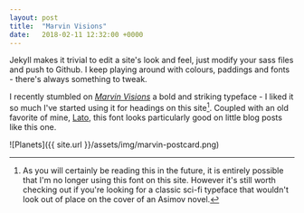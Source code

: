 ```yaml
---
layout: post
title:  "Marvin Visions"
date:   2018-02-11 12:32:00 +0000
---
```

Jekyll makes it trivial to edit a site's look and feel, just modify your sass files and push to Github. I keep playing around with colours, paddings and fonts - there's always something to tweak.

I recently stumbled on [_Marvin Visions_](https://www.readvisions.com/marvin) a bold and striking typeface - I liked it so much I've started using it for headings on this site[^1]. Coupled with an old favorite of mine, [Lato](http://www.latofonts.com/lato-free-fonts/), this font looks particularly good on little blog posts like this one.

![Planets]({{ site.url }}/assets/img/marvin-postcard.png)

[^1]: As you will certainly be reading this in the future, it is entirely possible that I'm no longer using this font on this site. However it's still worth checking out if you're looking for a classic sci-fi typeface that wouldn't look out of place on the cover of an Asimov novel.